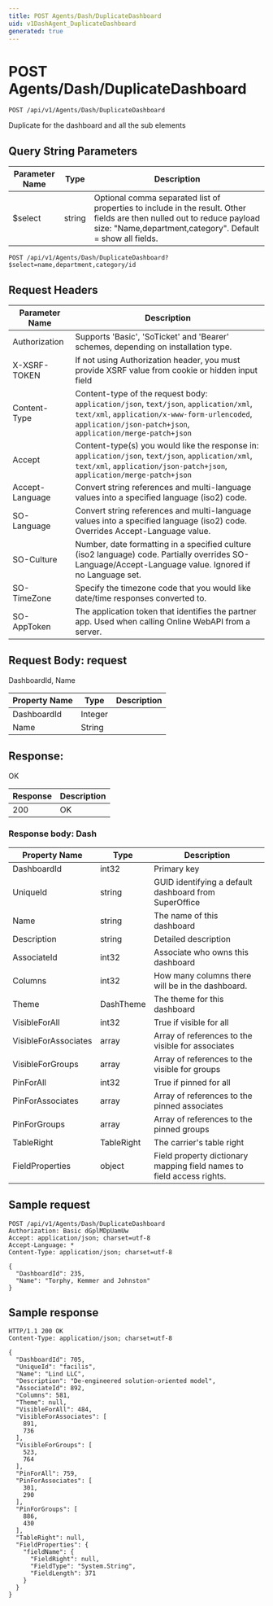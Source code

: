```yaml
---
title: POST Agents/Dash/DuplicateDashboard
uid: v1DashAgent_DuplicateDashboard
generated: true
---
```


# POST Agents/Dash/DuplicateDashboard

```http
POST /api/v1/Agents/Dash/DuplicateDashboard
```

Duplicate for the dashboard and all the sub elements







## Query String Parameters

| Parameter Name | Type |  Description |
|----------------|------|--------------|
| $select | string |  Optional comma separated list of properties to include in the result. Other fields are then nulled out to reduce payload size: "Name,department,category". Default = show all fields. |

```http
POST /api/v1/Agents/Dash/DuplicateDashboard?$select=name,department,category/id
```


## Request Headers

| Parameter Name | Description |
|----------------|-------------|
| Authorization  | Supports 'Basic', 'SoTicket' and 'Bearer' schemes, depending on installation type. |
| X-XSRF-TOKEN   | If not using Authorization header, you must provide XSRF value from cookie or hidden input field |
| Content-Type | Content-type of the request body: `application/json`, `text/json`, `application/xml`, `text/xml`, `application/x-www-form-urlencoded`, `application/json-patch+json`, `application/merge-patch+json` |
| Accept         | Content-type(s) you would like the response in: `application/json`, `text/json`, `application/xml`, `text/xml`, `application/json-patch+json`, `application/merge-patch+json` |
| Accept-Language | Convert string references and multi-language values into a specified language (iso2) code. |
| SO-Language | Convert string references and multi-language values into a specified language (iso2) code. Overrides Accept-Language value. |
| SO-Culture | Number, date formatting in a specified culture (iso2 language) code. Partially overrides SO-Language/Accept-Language value. Ignored if no Language set. |
| SO-TimeZone | Specify the timezone code that you would like date/time responses converted to. |
| SO-AppToken | The application token that identifies the partner app. Used when calling Online WebAPI from a server. |

## Request Body: request 

DashboardId, Name 

| Property Name | Type |  Description |
|----------------|------|--------------|
| DashboardId | Integer |  |
| Name | String |  |

## Response:

OK

| Response | Description |
|----------------|-------------|
| 200 | OK |

### Response body: Dash

| Property Name | Type |  Description |
|----------------|------|--------------|
| DashboardId | int32 | Primary key |
| UniqueId | string | GUID identifying a default dashboard from SuperOffice |
| Name | string | The name of this dashboard |
| Description | string | Detailed description |
| AssociateId | int32 | Associate who owns this dashboard |
| Columns | int32 | How many columns there will be in the dashboard. |
| Theme | DashTheme | The theme for this dashboard |
| VisibleForAll | int32 | True if visible for all |
| VisibleForAssociates | array | Array of references to the visible for associates |
| VisibleForGroups | array | Array of references to the visible for groups |
| PinForAll | int32 | True if pinned for all |
| PinForAssociates | array | Array of references to the pinned associates |
| PinForGroups | array | Array of references to the pinned groups |
| TableRight | TableRight | The carrier's table right |
| FieldProperties | object | Field property dictionary mapping field names to field access rights. |

## Sample request

```http!
POST /api/v1/Agents/Dash/DuplicateDashboard
Authorization: Basic dGplMDpUamUw
Accept: application/json; charset=utf-8
Accept-Language: *
Content-Type: application/json; charset=utf-8

{
  "DashboardId": 235,
  "Name": "Torphy, Kemmer and Johnston"
}
```

## Sample response

```http_
HTTP/1.1 200 OK
Content-Type: application/json; charset=utf-8

{
  "DashboardId": 705,
  "UniqueId": "facilis",
  "Name": "Lind LLC",
  "Description": "De-engineered solution-oriented model",
  "AssociateId": 892,
  "Columns": 581,
  "Theme": null,
  "VisibleForAll": 484,
  "VisibleForAssociates": [
    891,
    736
  ],
  "VisibleForGroups": [
    523,
    764
  ],
  "PinForAll": 759,
  "PinForAssociates": [
    301,
    290
  ],
  "PinForGroups": [
    886,
    430
  ],
  "TableRight": null,
  "FieldProperties": {
    "fieldName": {
      "FieldRight": null,
      "FieldType": "System.String",
      "FieldLength": 371
    }
  }
}
```